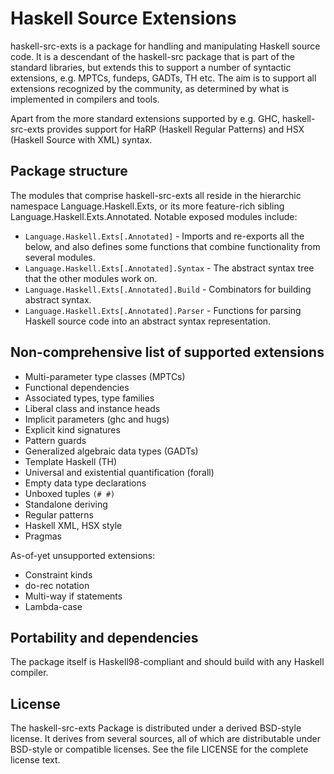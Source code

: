 Haskell Source Extensions
=========================

haskell-src-exts is a package for handling and manipulating Haskell source
code. It is a descendant of the haskell-src package that is part of the standard
libraries, but extends this to support a number of syntactic
extensions, e.g. MPTCs, fundeps, GADTs, TH etc. The aim is to support all
extensions recognized by the community, as determined by what is implemented
in compilers and tools.

Apart from the more standard extensions supported by e.g. GHC,
haskell-src-exts provides support for HaRP (Haskell Regular Patterns)
and HSX (Haskell Source with XML) syntax.

Package structure
-----------------

The modules that comprise haskell-src-exts all reside in the hierarchic
namespace Language.Haskell.Exts, or its more feature-rich sibling
Language.Haskell.Exts.Annotated. Notable exposed modules include:

* `Language.Haskell.Exts[.Annotated]` - Imports and re-exports all the below,
  and also defines some functions that combine functionality from several
  modules.
* `Language.Haskell.Exts[.Annotated].Syntax` - The abstract syntax tree
  that the other modules work on.
* `Language.Haskell.Exts[.Annotated].Build` - Combinators for building
  abstract syntax.
* `Language.Haskell.Exts[.Annotated].Parser` - Functions for parsing Haskell
  source code into an abstract syntax representation.

Non-comprehensive list of supported extensions
----------------------------------------------

* Multi-parameter type classes (MPTCs)
* Functional dependencies
* Associated types, type families
* Liberal class and instance heads
* Implicit parameters (ghc and hugs)
* Explicit kind signatures
* Pattern guards
* Generalized algebraic data types (GADTs)
* Template Haskell (TH)
* Universal and existential quantification (forall)
* Empty data type declarations
* Unboxed tuples `(# #)`
* Standalone deriving
* Regular patterns
* Haskell XML, HSX style
* Pragmas

As-of-yet unsupported extensions:

* Constraint kinds
* do-rec notation
* Multi-way if statements
* Lambda-case

Portability and dependencies
----------------------------

The package itself is Haskell98-compliant and should build with any
Haskell compiler.

License
-------

The haskell-src-exts Package is distributed under a derived BSD-style license. It
derives from several sources, all of which are distributable under
BSD-style or compatible licenses. See the file LICENSE for the complete
license text.
